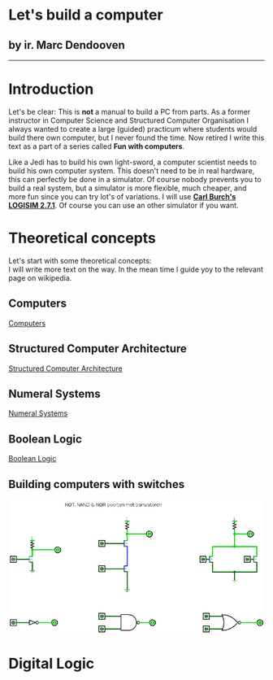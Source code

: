 # Let's build a computer
## by ir. Marc Dendooven
---
# Introduction
Let's be clear: This is **not** a manual to build a PC from parts. As a former instructor in Computer Science and Structured Computer Organisation I always wanted to create a large (guided) practicum where students would build there own computer, but I never found the time. Now retired I write this text as a part of a series called **Fun with computers**.  

Like a Jedi has to build his own light-sword, a computer scientist needs to build his own computer system. This doesn't need to be in real hardware, this can perfectly be done in a simulator. Of course nobody prevents you to build a real system,
but a simulator is more flexible, much cheaper, and more fun since you can try lot's of variations. I will use [**Carl Burch's LOGISIM 2.7.1**](http://www.cburch.com/logisim/index.html). Of course you can use an other simulator if you want.

# Theoretical concepts
Let's start with some theoretical concepts:  
I will write more text on the way. In the mean time I guide yoy to the relevant page on wikipedia.
## Computers
[Computers](https://en.wikipedia.org/wiki/Computer)
## Structured Computer Architecture
[Structured Computer Architecture](https://en.wikipedia.org/wiki/Computer_architecture)
## Numeral Systems
[Numeral Systems](https://en.wikipedia.org/wiki/Numeral_system)
## Boolean Logic
[Boolean Logic](https://en.wikipedia.org/wiki/Boolean_algebra)
## Building computers with switches
![poorten met transistoren](./poorten.png)
# Digital Logic
# 
